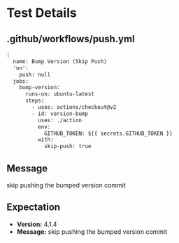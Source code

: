# Test Details
## .github/workflows/push.yml
```YAML
|
  name: Bump Version (Skip Push)
  'on':
    push: null
  jobs:
    bump-version:
      runs-on: ubuntu-latest
      steps:
        - uses: actions/checkout@v2
        - id: version-bump
          uses: ./action
          env:
            GITHUB_TOKEN: ${{ secrets.GITHUB_TOKEN }}
          with:
            skip-push: true

```
## Message
skip pushing the bumped version commit
## Expectation
- **Version:** 4.1.4
- **Message:** skip pushing the bumped version commit
